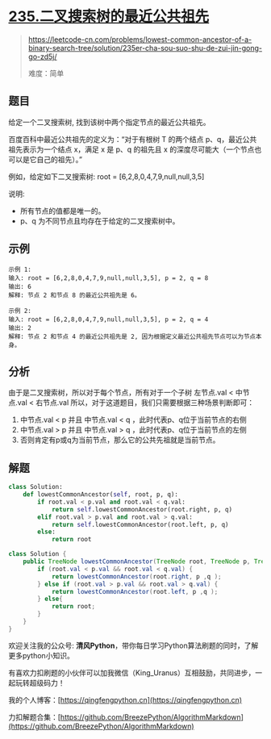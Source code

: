 # [235.二叉搜索树的最近公共祖先](https://leetcode-cn.com/problems/lowest-common-ancestor-of-a-binary-search-tree/solution/235er-cha-sou-suo-shu-de-zui-jin-gong-go-zd5j/)
> https://leetcode-cn.com/problems/lowest-common-ancestor-of-a-binary-search-tree/solution/235er-cha-sou-suo-shu-de-zui-jin-gong-go-zd5j/
> 
> 难度：简单

## 题目
给定一个二叉搜索树, 找到该树中两个指定节点的最近公共祖先。

百度百科中最近公共祖先的定义为：“对于有根树 T 的两个结点 p、q，最近公共祖先表示为一个结点 x，满足 x 是 p、q 的祖先且 x 的深度尽可能大（一个节点也可以是它自己的祖先）。”

例如，给定如下二叉搜索树:  root = [6,2,8,0,4,7,9,null,null,3,5]

说明:
- 所有节点的值都是唯一的。
- p、q 为不同节点且均存在于给定的二叉搜索树中。

## 示例

```
示例 1:
输入: root = [6,2,8,0,4,7,9,null,null,3,5], p = 2, q = 8
输出: 6 
解释: 节点 2 和节点 8 的最近公共祖先是 6。

示例 2:
输入: root = [6,2,8,0,4,7,9,null,null,3,5], p = 2, q = 4
输出: 2
解释: 节点 2 和节点 4 的最近公共祖先是 2, 因为根据定义最近公共祖先节点可以为节点本身。
```

## 分析
由于是二叉搜索树，所以对于每个节点，所有对于一个子树 左节点.val < 中节点.val < 右节点.val
所以，对于这道题目，我们只需要根据三种场景判断即可：
1. 中节点.val < p 并且 中节点.val < q ，此时代表p、q位于当前节点的右侧
2. 中节点.val > p 并且 中节点.val > q ，此时代表p、q位于当前节点的左侧
3. 否则肯定有p或q为当前节点，那么它的公共先祖就是当前节点。

## 解题

```python
class Solution:
    def lowestCommonAncestor(self, root, p, q):
        if root.val < p.val and root.val < q.val:
            return self.lowestCommonAncestor(root.right, p, q)
        elif root.val > p.val and root.val > q.val:
            return self.lowestCommonAncestor(root.left, p, q)
        else:
            return root
```

```java
class Solution {
    public TreeNode lowestCommonAncestor(TreeNode root, TreeNode p, TreeNode q) {
        if (root.val < p.val && root.val < q.val) {
            return lowestCommonAncestor(root.right, p ,q );    
        } else if (root.val > p.val && root.val > q.val) {
            return lowestCommonAncestor(root.left, p ,q );
        } else{
            return root;
        }
    }
}
```

欢迎关注我的公众号: **清风Python**，带你每日学习Python算法刷题的同时，了解更多python小知识。

有喜欢力扣刷题的小伙伴可以加我微信（King_Uranus）互相鼓励，共同进步，一起玩转超级码力！

我的个人博客：[https://qingfengpython.cn](https://qingfengpython.cn)

力扣解题合集：[https://github.com/BreezePython/AlgorithmMarkdown](https://github.com/BreezePython/AlgorithmMarkdown)